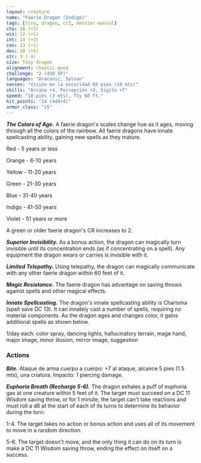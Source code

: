 ```yaml
---
layout: creature
name: "Faerie Dragon (Indigo)"
tags: [tiny, dragon, cr2, monster-manual]
cha: 16 (+3)
wis: 12 (+1)
int: 14 (+2)
con: 13 (+1)
dex: 20 (+5)
str: 3 (-4)
size: Tiny dragon
alignment: chaotic good
challenge: "2 (450 XP)"
languages: "Draconic, Sylvan"
senses: "Visión en la oscuridad 60 pies (18 mts)"
skills: "Arcana +4, Percepción +3, Sigilo +7"
speed: "10 pies (3 mts), fly 60 ft."
hit_points: "14 (4d4+4)"
armor_class: "15"
---
```


***The Colors of Age.*** A faerie dragon's scales change hue as it ages, moving through all the colors of the rainbow. All faerie dragons have innate spellcasting ability, gaining new spells as they mature.

Red - 5 years or less

Orange - 6-10 years

Yellow - 11-20 years

Green - 21-30 years

Blue - 31-40 years

Indigo - 41-50 years

Violet - 51 years or more

A green or older faerie dragon's CR increases to 2.

***Superior Invisibility.*** As a bonus action, the dragon can magically turn invisible until its concentration ends (as if concentrating on a spell). Any equipment the dragon wears or carries is invisible with it.

***Limited Telepathy.*** Using telepathy, the dragon can magically communicate with any other faerie dragon within 60 feet of it.

***Magic Resistance.*** The faerie dragon has advantage on saving throws against spells and other magical effects.

***Innate Spellcasting.*** The dragon's innate spellcasting ability is Charisma (spell save DC 13). It can innately cast a number of spells, requiring no material components. As the dragon ages and changes color, it gains additional spells as shown below.

1/day each: color spray, dancing lights, hallucinatory terrain, mage hand, major image, minor illusion, mirror image, suggestion

### Actions

***Bite.*** Ataque de arma cuerpo a cuerpo: +7 al ataque, alcance 5 pies (1.5 mts), una criatura. Impacto: 1 piercing damage.

***Euphoria Breath (Recharge 5-6).*** The dragon exhales a puff of euphoria gas at one creature within 5 feet of it. The target must succeed on a DC 11 Wisdom saving throw, or for 1 minute, the target can't take reactions and must roll a d6 at the start of each of its turns to determine its behavior during the turn:

1-4. The target takes no action or bonus action and uses all of its movement to move in a random direction.

5-6. The target doesn't move, and the only thing it can do on its turn is make a DC 11 Wisdom saving throw, ending the effect on itself on a success.